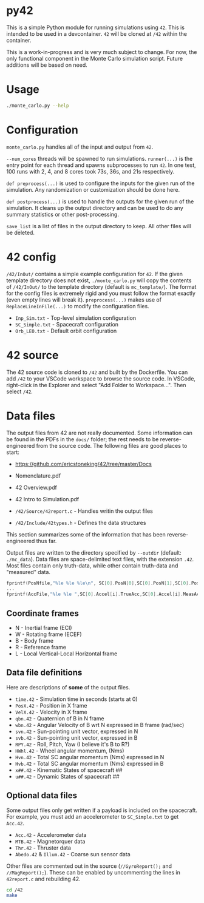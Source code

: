 
# py42

This is a simple Python module for running simulations using `42`. This is intended to be used in a devcontainer. `42` will be cloned at `/42` within the container. 

This is a work-in-progress and is very much subject to change. For now, the only functional component in the Monte Carlo simulation script. Future additions will be based on need.



# Usage

```bash
./monte_carlo.py --help
```



# Configuration

`monte_carlo.py` handles all of the input and output from `42`. 

`--num_cores` threads will be spawned to run simulations. `runner(...)` is the entry point for each thread and spawns subprocesses to run `42`. In one test, 100 runs with 2, 4, and 8 cores took 73s, 36s, and 21s respectively.

`def preprocess(...)` is used to configure the inputs for the given run of the simulation. Any randomization or customization should be done here.

`def postprocess(...)` is used to handle the outputs for the given run of the simulation. It cleans up the output directory and can be used to do any summary statistics or other post-processing.

`save_list` is a list of files in the output directory to keep. All other files will be deleted.



# 42 config

`/42/InOut/` contains a simple example configuration for `42`. If the given template directory does not exist, `./monte_carlo.py` will copy the contents of `/42/InOut/` to the template directory (default is `mc_template/`). The format for the config files is extremely rigid and you must follow the format exactly (even empty lines will break it). `preprocess(...)` makes use of `ReplaceLineInFile(...)` to modify the configuration files.

- `Inp_Sim.txt`   - Top-level simulation configuration
- `SC_Simple.txt` - Spacecraft configuration
- `Orb_LEO.txt`   - Default orbit configuration



# 42 source

The 42 source code is cloned to `/42` and built by the Dockerfile. You can add `/42` to your VSCode workspace to browse the source code. In VSCode, right-click in the Explorer and select "Add Folder to Workspace...". Then select `/42`. 



# Data files

The output files from 42 are not really documented. Some information can be found in the PDFs in the `docs/` folder; the rest needs to be reverse-engineered from the source code. 
The following files are good places to start:

- https://github.com/ericstoneking/42/tree/master/Docs

- Nomenclature.pdf
- 42 Overview.pdf
- 42 Intro to Simulation.pdf
- `/42/Source/42report.c` - Handles writin the output files
- `/42/Include/42types.h` - Defines the data structures

This section summarizes some of the information that has been reverse-engineered thus far.

Output files are written to the directory specified by `--outdir` (default: `./mc_data`). Data files are space-delimited text files, with the extension `.42`. Most files contain only truth-data, while other contain truth-data and "measured" data. 

```c
fprintf(PosNfile,"%le %le %le\n", SC[0].PosN[0],SC[0].PosN[1],SC[0].PosN[2]);
...
fprintf(AccFile,"%le %le ",SC[0].Accel[i].TrueAcc,SC[0].Accel[i].MeasAcc);
```

## Coordinate frames

- N - Inertial frame (ECI)
- W - Rotating frame (ECEF)
- B - Body frame
- R - Reference frame
- L - Local Vertical-Local Horizontal frame


## Data file definitions

Here are descriptions of **some** of the output files.

- `time.42` - Simulation time in seconds (starts at 0)
- `PosX.42` - Position in X frame
- `VelX.42` - Velocity in X frame
- `qbn.42`  - Quaternion of B in N frame
- `wbn.42`  - Angular Velocity of B wrt N expressed in B frame (rad/sec)
- `svn.42`  - Sun-pointing unit vector, expressed in N 
- `svb.42`  - Sun-pointing unit vector, expressed in B 
- `RPY.42`  - Roll, Pitch, Yaw (I believe it's B to R?)
- `HWhl.42` - Wheel angular momentum, (Nms)
- `Hvn.42`  - Total SC angular momentum (Nms) expressed in N
- `Hvb.42`  - Total SC angular momentum (Nms) expressed in B
- `x##.42`  - Kinematic States of spacecraft ##
- `u##.42`  - Dynamic States of spacecraft ##

## Optional data files

Some output files only get written if a payload is included on the spacecraft. For example, you must add an accelerometer to `SC_Simple.txt` to get `Acc.42`.

- `Acc.42` - Accelerometer data
- `MTB.42` - Magnetorquer data
- `Thr.42` - Thruster data
- `Abedo.42` & `Illum.42` - Coarse sun sensor data

Other files are commented out in the source (`//GyroReport();` and `//MagReport();`). These can be enabled by uncommenting the lines in `42report.c` and rebuilding 42.

```bash
cd /42
make
```
